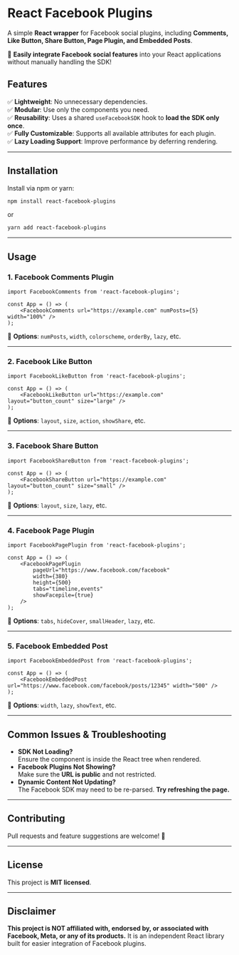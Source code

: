 # **React Facebook Plugins**  
A simple **React wrapper** for Facebook social plugins, including **Comments, Like Button, Share Button, Page Plugin, and Embedded Posts**.  

🚀 **Easily integrate Facebook social features** into your React applications without manually handling the SDK!  

## **Features**  
✅ **Lightweight**: No unnecessary dependencies.  
✅ **Modular**: Use only the components you need.  
✅ **Reusability**: Uses a shared `useFacebookSDK` hook to **load the SDK only once**.  
✅ **Fully Customizable**: Supports all available attributes for each plugin.  
✅ **Lazy Loading Support**: Improve performance by deferring rendering.  

---

## **Installation**  
Install via npm or yarn:  
```sh
npm install react-facebook-plugins
```
or  
```sh
yarn add react-facebook-plugins
```

---

## **Usage**  

### **1. Facebook Comments Plugin**  
```tsx
import FacebookComments from 'react-facebook-plugins';

const App = () => (
    <FacebookComments url="https://example.com" numPosts={5} width="100%" />
);
```
🔹 **Options**: `numPosts`, `width`, `colorscheme`, `orderBy`, `lazy`, etc.

---

### **2. Facebook Like Button**  
```tsx
import FacebookLikeButton from 'react-facebook-plugins';

const App = () => (
    <FacebookLikeButton url="https://example.com" layout="button_count" size="large" />
);
```
🔹 **Options**: `layout`, `size`, `action`, `showShare`, etc.

---

### **3. Facebook Share Button**  
```tsx
import FacebookShareButton from 'react-facebook-plugins';

const App = () => (
    <FacebookShareButton url="https://example.com" layout="button_count" size="small" />
);
```
🔹 **Options**: `layout`, `size`, `lazy`, etc.

---

### **4. Facebook Page Plugin**  
```tsx
import FacebookPagePlugin from 'react-facebook-plugins';

const App = () => (
    <FacebookPagePlugin 
        pageUrl="https://www.facebook.com/facebook"
        width={380} 
        height={500} 
        tabs="timeline,events"
        showFacepile={true} 
    />
);
```
🔹 **Options**: `tabs`, `hideCover`, `smallHeader`, `lazy`, etc.

---

### **5. Facebook Embedded Post**  
```tsx
import FacebookEmbeddedPost from 'react-facebook-plugins';

const App = () => (
    <FacebookEmbeddedPost url="https://www.facebook.com/facebook/posts/12345" width="500" />
);
```
🔹 **Options**: `width`, `lazy`, `showText`, etc.

---

## **Common Issues & Troubleshooting**  
- **SDK Not Loading?**  
  Ensure the component is inside the React tree when rendered.  
- **Facebook Plugins Not Showing?**  
  Make sure the **URL is public** and not restricted.  
- **Dynamic Content Not Updating?**  
  The Facebook SDK may need to be re-parsed. **Try refreshing the page.**  

---

## **Contributing**  
Pull requests and feature suggestions are welcome! 🚀  

---

## **License**  
This project is **MIT licensed**.  

---

## **Disclaimer**  
**This project is NOT affiliated with, endorsed by, or associated with Facebook, Meta, or any of its products.** It is an independent React library built for easier integration of Facebook plugins.
